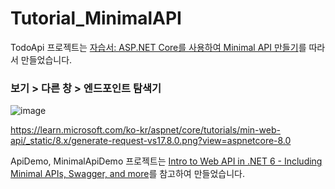 # Tutorial_MinimalAPI


TodoApi 프로젝트는 [자습서: ASP.NET Core를 사용하여 Minimal API 만들기](https://learn.microsoft.com/ko-kr/aspnet/core/tutorials/min-web-api?view=aspnetcore-8.0&tabs=visual-studio)를 따라서 만들었습니다.


### 보기 > 다른 창 > 엔드포인트 탐색기

![image](https://github.com/krdn/Tutorial_MinimalAPI/assets/5511718/26ffee59-8aa5-4f13-9254-0c69bcae78a8)


https://learn.microsoft.com/ko-kr/aspnet/core/tutorials/min-web-api/_static/8.x/generate-request-vs17.8.0.png?view=aspnetcore-8.0


ApiDemo, MinimalApiDemo 프로젝트는 [Intro to Web API in .NET 6 - Including Minimal APIs, Swagger, and more](https://www.youtube.com/watch?v=87oOF9Ve-KA)를 참고하여 만들었습니다.


